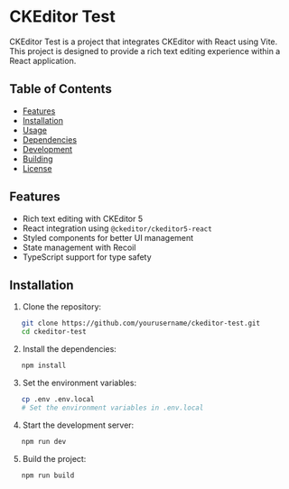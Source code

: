 # CKEditor Test

CKEditor Test is a project that integrates CKEditor with React using Vite. This project is designed to provide a rich text editing experience within a React application.

## Table of Contents

- [Features](#features)
- [Installation](#installation)
- [Usage](#usage)
- [Dependencies](#dependencies)
- [Development](#development)
- [Building](#building)
- [License](#license)

## Features

- Rich text editing with CKEditor 5
- React integration using `@ckeditor/ckeditor5-react`
- Styled components for better UI management
- State management with Recoil
- TypeScript support for type safety

## Installation

1. Clone the repository:

```bash
   git clone https://github.com/yourusername/ckeditor-test.git
   cd ckeditor-test
````

2. Install the dependencies:

```bash
   npm install
```

3. Set the environment variables:

```bash
   cp .env .env.local
   # Set the environment variables in .env.local
````

4. Start the development server:

```bash
   npm run dev
```

5. Build the project:

```bash
   npm run build
```
